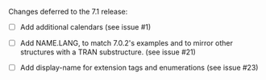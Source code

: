 Changes deferred to the 7.1 release:

- [ ] Add additional calendars (see issue #1)
- [ ] Add NAME.LANG, to match 7.0.2's examples and to mirror other structures with a TRAN substructure. (see issue #21)
- [ ] Add display-name for extension tags and enumerations (see issue #23)

